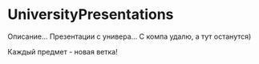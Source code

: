 # UniversityPresentations
Описание... Презентации с универа... С компа удалю, а тут останутся)

Каждый предмет - новая ветка!
